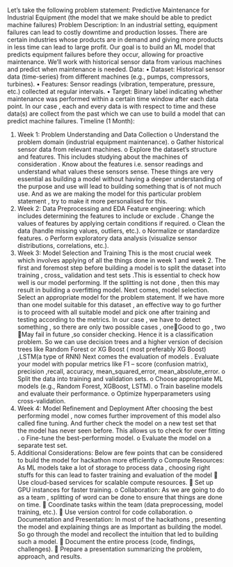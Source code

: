 Let’s take the following problem statement:
Predictive Maintenance for Industrial Equipment (the model that we make should be able to predict machine failures)
Problem Description:
In an industrial setting, equipment failures can lead to costly downtime and production losses. There are certain industries whose products are in demand and giving more products in less time can lead to large profit. Our goal is to build an ML model that predicts equipment failures before they occur, allowing for proactive maintenance. We’ll work with historical sensor data from various machines and predict when maintenance is needed.
Data:
•	Dataset: Historical sensor data (time-series) from different machines (e.g., pumps, compressors, turbines).
•	Features: Sensor readings (vibration, temperature, pressure, etc.) collected at regular intervals.
•	Target: Binary label indicating whether maintenance was performed within a certain time window after each data point.
In our case , each and every data is with respect to time and these data(s) are collect from the past which we can use to build a model that can predict machine failures.
Timeline (1 Month):
1.	Week 1: Problem Understanding and Data Collection
o	Understand the problem domain (industrial equipment maintenance).
o	Gather historical sensor data from relevant machines.
o	Explore the dataset’s structure and features.
This includes studying about the machines of consideration . Know about the features i.e. sensor readings and understand what values these sensors sense. These things are very essential as building a model without having  a deeper understanding of the purpose and use will lead to building something that is of not much use. And as we are making the model for this particular problem statement , try to make it more personalised for this.
2.	Week 2: Data Preprocessing and EDA
Feature engineering: which includes determining the features to include or exclude . Change the values of features by applying certain conditions if required.
o	Clean the data (handle missing values, outliers, etc.).
o	Normalize or standardize features.
o	Perform exploratory data analysis (visualize sensor distributions, correlations, etc.).
3.	Week 3: Model Selection and Training
This is the most crucial week which involves applying of all the things done in week 1 and week 2. The first and foremost step before building a model is to split the dataset into training , cross_ validation and test sets .This is essential to check how well is our model performing. If the splitting is not done , then this may result in building a overfitting model.
Next comes, model selection. Select an appropriate model for the problem statement. If we have more than one model suitable for this dataset , an effective way to go further is to proceed with all suitable model and pick one after training and testing according to the metrics. In our case , we have to detect something , so there are only two possible cases , oneGood to go , two May fail in future ,so consider checking. Hence it is a classification problem. So we can use decision trees and a higher version of decision trees like Random Forest or XG Boost ( most preferably XG Boost) ,LSTM(a type of RNN)
Next comes the evaluation of models . Evaluate your model with popular metrics like F1 – score (confusion matrix), precision ,recall, accuracy, mean_squared_error, mean_absolute_error.
o	Split the data into training and validation sets.
o	Choose appropriate ML models (e.g., Random Forest, XGBoost, LSTM).
o	Train baseline models and evaluate their performance.
o	Optimize hyperparameters using cross-validation.
4.	Week 4: Model Refinement and Deployment
After choosing the best performing model , now comes further improvement of this model also called fine tuning. And further check the model on a new test set that the model has never seen before. This allows us to check for over fitting .
o	Fine-tune the best-performing model.
o	Evaluate the model on a separate test set.
5.	Additional Considerations:
Below are few points that can be considered to build the model for hackathon more efficiently
o	Compute Resources: 
As ML models take a lot of storage to process data , choosing right stuffs for this can lead to faster training and evaluation of the model
	Use cloud-based services for scalable compute resources.
	Set up GPU instances for faster training.
o	Collaboration: 
As we are going to do as a team , splitting of word can be done to ensure that things are done on time.
	Coordinate tasks within the team (data preprocessing, model training, etc.).
	Use version control for code collaboration.
o	Documentation and Presentation: 
In most of the hackathons , presenting the model and explaining things are as Important as building the model. So go through the model and recollect the intuition that led to building such a model.
	Document the entire process (code, findings, challenges).
	Prepare a presentation summarizing the problem, approach, and results.
